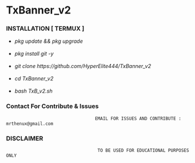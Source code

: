 # TxBanner_v2

### INSTALLATION [ TERMUX ]

<ul>
<li><i>pkg update && pkg upgrade</i></li><br>
<li><i>pkg install git -y</i></li><br>
<li><i>git clone https://github.com/HyperElite444/TxBanner_v2</i></li><br>
<li><i>cd TxBanner_v2</i></li><br>
<li><i>bash TxB_v2.sh</i></li>
</ul>

### Contact For Contribute & Issues 

                                      EMAIL FOR ISSUES AND CONTRIBUTE : mrthenux@gmail.com

### DISCLAIMER
                                       TO BE USED FOR EDUCATIONAL PURPOSES ONLY
